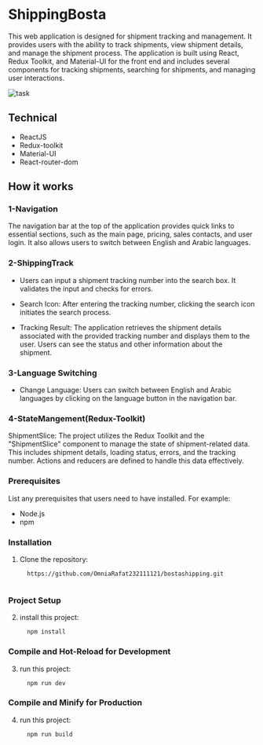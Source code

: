 # ShippingBosta

This web application is designed for shipment tracking and management. It provides users with the ability to track shipments, view shipment details, and manage the shipment process. The application is built using React, Redux Toolkit, and Material-UI for the front end and includes several components for tracking shipments, searching for shipments, and managing user interactions.

![task](https://github.com/OmniaRafat232111121/bostashipping/assets/76200523/48cf0be3-496c-44b3-af6d-6a890df4683e)

## Technical
- ReactJS
- Redux-toolkit
- Material-UI
- React-router-dom

## How it works

### 1-Navigation
 The navigation bar at the top of the application provides quick links to essential sections, such as the main page, pricing, sales contacts, and user login. It also allows users to switch between English and Arabic languages.

 ### 2-ShippingTrack

- Users can input a shipment tracking number into the search box. It validates the input and checks for errors.

- Search Icon: After entering the tracking number, clicking the search icon initiates the search process.

- Tracking Result: The application retrieves the shipment details associated with the provided tracking number and displays them to the user. Users can see the status and other information about the shipment.

###  3-Language Switching
- Change Language: Users can switch between English and Arabic languages by clicking on the language button in the navigation bar.

### 4-StateMangement(Redux-Toolkit)
ShipmentSlice: The project utilizes the Redux Toolkit and the "ShipmentSlice" component to manage the state of shipment-related data. This includes shipment details, loading status, errors, and the tracking number. Actions and reducers are defined to handle this data effectively.

### Prerequisites

List any prerequisites that users need to have installed. For example:
- Node.js 
- npm 


    
### Installation
1. Clone the repository:

    ```shell
      https://github.com/OmniaRafat232111121/bostashipping.git


### Project Setup
2. install this project:

    ```shell
      npm install

### Compile and Hot-Reload for Development
3. run this project:

    ```shell
      npm run dev
### Compile and Minify for Production
4. run this project:

    ```shell
      npm run build
   

